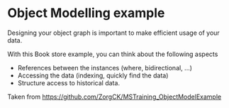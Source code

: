# Object Modelling example

Designing your object graph is important to make efficient usage of your data.

With this Book store example, you can think about the following aspects

- References between the instances (where, bidirectional, ...)
- Accessing the data (indexing, quickly find the data)
- Structure access to historical data.


Taken from https://github.com/ZorgCK/MSTraining_ObjectModelExample
